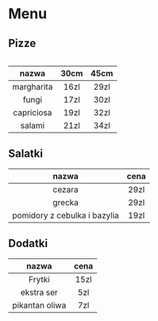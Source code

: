 # Menu

## Pizze

<img scr = "img/ai-generated-8711272_640.jpg" width = 200>

| nazwa | 30cm | 45cm |
|:-:|:-:|:-:|
| margharita | 16zl | 29zl |
| fungi | 17zl | 30zl |
| capriciosa | 19zl | 32zl |
| salami | 21zl | 34zl |

## Salatki

| nazwa | cena |
| :-: | :-:|
| cezara | 29zl |
| grecka | 29zl |
| pomidory z cebulka i bazylia | 19zl |

## Dodatki

| nazwa | cena |
| :-: | :-:|
| Frytki | 15zl |
| ekstra ser | 5zl |
| pikantan oliwa | 7zl |
